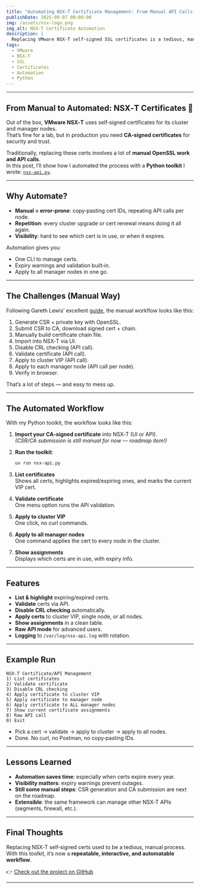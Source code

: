```yaml
---
title: "Automating NSX‑T Certificate Management: From Manual API Calls to a Python Toolkit 🔐"
publishDate: 2025-09-07 00:00:00
img: /assets/nsx-logo.png
img_alt: NSX-T Certificate Automation
description: |
  Replacing VMware NSX‑T self‑signed SSL certificates is a tedious, manual process. In this post, I show how I automated the workflow with a Python toolkit: listing, validating, and assigning certificates to the cluster VIP and manager nodes — all from a single CLI.
tags:
  - VMware
  - NSX-T
  - SSL
  - Certificates
  - Automation
  - Python
---
```


---

## From Manual to Automated: NSX‑T Certificates 🔐

Out of the box, **VMware NSX‑T** uses self‑signed certificates for its cluster and manager nodes.  
That’s fine for a lab, but in production you need **CA‑signed certificates** for security and trust.  

Traditionally, replacing these certs involves a lot of **manual OpenSSL work and API calls**.  
In this post, I’ll show how I automated the process with a **Python toolkit** I wrote: [`nsx-api.py`](https://github.com/Paul1404/nsx-api.sh).

---

## Why Automate?

- **Manual = error‑prone**: copy‑pasting cert IDs, repeating API calls per node.  
- **Repetition**: every cluster upgrade or cert renewal means doing it all again.  
- **Visibility**: hard to see which cert is in use, or when it expires.  

Automation gives you:  
- One CLI to manage certs.  
- Expiry warnings and validation built‑in.  
- Apply to all manager nodes in one go.  

---

## The Challenges (Manual Way)

Following Gareth Lewis’ excellent [guide](https://www.vgarethlewis.com/2021/03/23/replacing-the-vmware-nsx-t-self-signed-ssl-certificate/), the manual workflow looks like this:

1. Generate CSR + private key with OpenSSL.  
2. Submit CSR to CA, download signed cert + chain.  
3. Manually build certificate chain file.  
4. Import into NSX‑T via UI.  
5. Disable CRL checking (API call).  
6. Validate certificate (API call).  
7. Apply to cluster VIP (API call).  
8. Apply to each manager node (API call per node).  
9. Verify in browser.  

That’s a lot of steps — and easy to mess up.

---

## The Automated Workflow

With my Python toolkit, the workflow looks like this:

1. **Import your CA‑signed certificate** into NSX‑T (UI or API).  
   *(CSR/CA submission is still manual for now — roadmap item!)*  

2. **Run the toolkit**:
   ```bash
   uv run nsx-api.py
   ```

3. **List certificates**  
   Shows all certs, highlights expired/expiring ones, and marks the current VIP cert.  

4. **Validate certificate**  
   One menu option runs the API validation.  

5. **Apply to cluster VIP**  
   One click, no curl commands.  

6. **Apply to all manager nodes**  
   One command applies the cert to every node in the cluster.  

7. **Show assignments**  
   Displays which certs are in use, with expiry info.  

---

## Features

- **List & highlight** expiring/expired certs.  
- **Validate** certs via API.  
- **Disable CRL checking** automatically.  
- **Apply certs** to cluster VIP, single node, or all nodes.  
- **Show assignments** in a clean table.  
- **Raw API mode** for advanced users.  
- **Logging** to `/var/log/nsx-api.log` with rotation.  

---

## Example Run

```text
NSX-T Certificate/API Management
1) List certificates
2) Validate certificate
3) Disable CRL checking
4) Apply certificate to cluster VIP
5) Apply certificate to manager node
6) Apply certificate to ALL manager nodes
7) Show current certificate assignments
8) Raw API call
0) Exit
```

- Pick a cert → validate → apply to cluster → apply to all nodes.  
- Done. No curl, no Postman, no copy‑pasting IDs.  

---

## Lessons Learned

- **Automation saves time**: especially when certs expire every year.  
- **Visibility matters**: expiry warnings prevent outages.  
- **Still some manual steps**: CSR generation and CA submission are next on the roadmap.  
- **Extensible**: the same framework can manage other NSX‑T APIs (segments, firewall, etc.).  

---

## Final Thoughts

Replacing NSX‑T self‑signed certs used to be a tedious, manual process.  
With this toolkit, it’s now a **repeatable, interactive, and automatable workflow**.  

👉 [Check out the project on GitHub](https://github.com/Paul1404/nsx-api.sh)

---